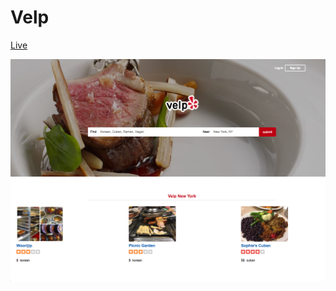 # Velp
[Live](https://velptheyelp.herokuapp.com/#/)

![](https://github.com/Bennyz811/Velp/blob/master/Screen%20Shot%202018-01-03%20at%202.45.33%20PM.png)
